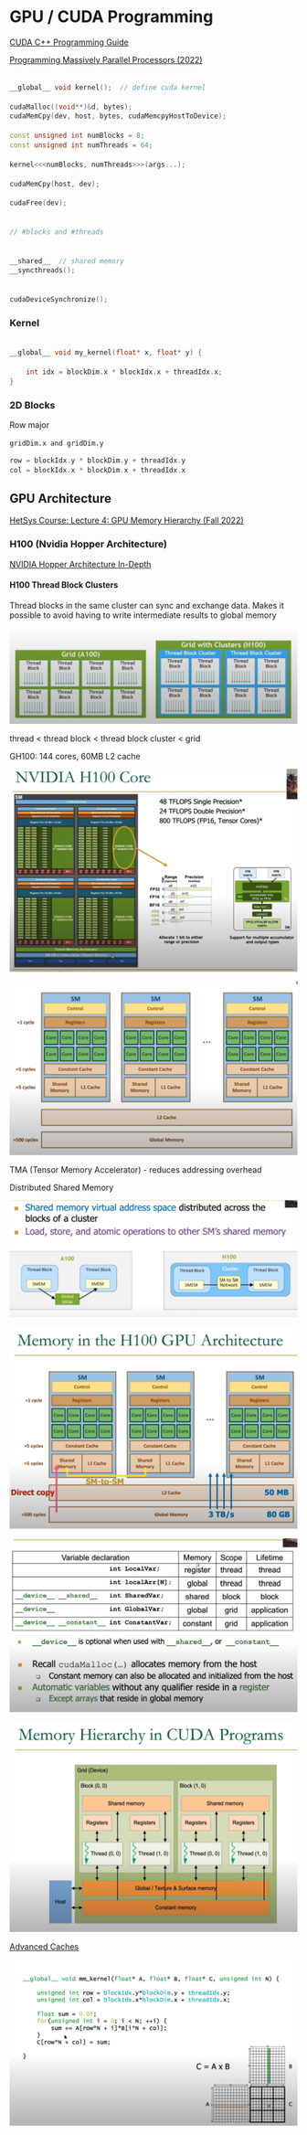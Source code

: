 # GPU / CUDA Programming

[CUDA C++ Programming Guide](https://docs.nvidia.com/cuda/cuda-c-programming-guide/index.html)


[Programming Massively Parallel Processors (2022)](https://www.elsevier.com/books/programming-massively-parallel-processors/hwu/978-0-323-91231-0)

```cpp

__global__ void kernel();  // define cuda kernel

cudaMalloc((void**)&d, bytes);
cudaMemCpy(dev, host, bytes, cudaMemcpyHostToDevice);

const unsigned int numBlocks = 8;
const unsigned int numThreads = 64;

kernel<<<numBlocks, numThreads>>>(args...);

cudaMemCpy(host, dev);

cudaFree(dev);


// #blocks and #threads


__shared__  // shared memory
__syncthreads();


cudaDeviceSynchronize();

```


### Kernel

```cpp

__global__ void my_kernel(float* x, float* y) {

    int idx = blockDim.x * blockIdx.x + threadIdx.x;
}

```


### 2D Blocks

Row major

`gridDim.x and gridDim.y`

```cpp
row = blockIdx.y * blockDim.y + threadIdx.y
col = blockIdx.x * blockDim.x + threadIdx.x
```

## GPU Architecture

[HetSys Course: Lecture 4: GPU Memory Hierarchy (Fall 2022)](https://www.youtube.com/watch?v=ynlGJ1utk4c)





### H100 (Nvidia Hopper Architecture)

[NVIDIA Hopper Architecture In-Depth](https://developer.nvidia.com/blog/nvidia-hopper-architecture-in-depth/)

####  H100 Thread Block Clusters

Thread blocks in the same cluster can sync and exchange data. Makes it possible to avoid having to write intermediate results to global memory

![](2022-10-24-06-44-42.png)


thread < thread block < thread block cluster < grid


GH100: 144 cores, 60MB L2 cache

![](2022-10-24-06-56-24.png)

![](2022-10-24-06-58-53.png)


TMA (Tensor Memory Accelerator) - reduces addressing overhead


Distributed Shared Memory

![](2022-10-24-07-03-04.png)


![](2022-10-24-07-04-03.png)


![](2022-10-24-07-04-48.png)

![](2022-10-24-07-06-58.png)


[Advanced Caches](https://www.youtube.com/watch?v=VxEGcEXiFj4)


![](2022-10-24-07-16-54.png)